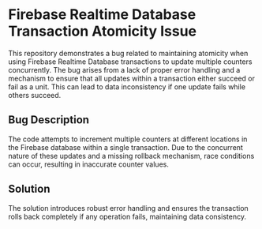 # Firebase Realtime Database Transaction Atomicity Issue
This repository demonstrates a bug related to maintaining atomicity when using Firebase Realtime Database transactions to update multiple counters concurrently. The bug arises from a lack of proper error handling and a mechanism to ensure that all updates within a transaction either succeed or fail as a unit.  This can lead to data inconsistency if one update fails while others succeed.

## Bug Description
The code attempts to increment multiple counters at different locations in the Firebase database within a single transaction.  Due to the concurrent nature of these updates and a missing rollback mechanism, race conditions can occur, resulting in inaccurate counter values.

## Solution
The solution introduces robust error handling and ensures the transaction rolls back completely if any operation fails, maintaining data consistency.